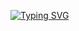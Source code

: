 [![Typing SVG](https://readme-typing-svg.demolab.com?font=Fira+Code&pause=1000&random=false&width=435&lines=Connect+with+me!+-+Donvis)](https://git.io/typing-svg)

<!--
**donvis/donvis** is a ✨ _special_ ✨ repository because its `README.md` (this file) appears on your GitHub profile.

Here are some ideas to get you started:

- 🔭 I’m currently working on ...
- 🌱 I’m currently learning ...
- 👯 I’m looking to collaborate on ...
- 🤔 I’m looking for help with ...
- 💬 Ask me about ...
- 📫 How to reach me: ...
- 😄 Pronouns: ...
- ⚡ Fun fact: ...
-->

